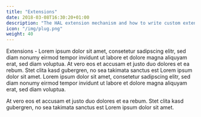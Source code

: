 ```yaml
---
title: "Extensions"
date: 2018-03-08T16:30:20+01:00
description: "The HAL extension mechanism and how to write custom extensions using the JavaScript API."
icon: "/img/plug.png"
weight: 40
---
```

Extensions - Lorem ipsum dolor sit amet, consetetur sadipscing elitr, sed diam nonumy eirmod tempor invidunt ut labore et dolore magna aliquyam erat, sed diam voluptua. At vero eos et accusam et justo duo dolores et ea rebum. Stet clita kasd gubergren, no sea takimata sanctus est Lorem ipsum dolor sit amet. Lorem ipsum dolor sit amet, consetetur sadipscing elitr, sed diam nonumy eirmod tempor invidunt ut labore et dolore magna aliquyam erat, sed diam voluptua.
 
<!--more-->

At vero eos et accusam et justo duo dolores et ea rebum. Stet clita kasd gubergren, no sea takimata sanctus est Lorem ipsum dolor sit amet.
